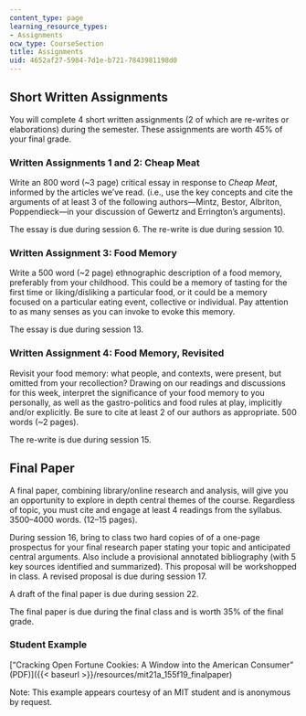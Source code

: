 ```yaml
---
content_type: page
learning_resource_types:
- Assignments
ocw_type: CourseSection
title: Assignments
uid: 4652af27-5984-7d1e-b721-7843981198d0
---
```


Short Written Assignments
-------------------------

You will complete 4 short written assignments (2 of which are re-writes or elaborations) during the semester. These assignments are worth 45% of your final grade.

### Written Assignments 1 and 2: Cheap Meat

Write an 800 word (~3 page) critical essay in response to _Cheap Meat_, informed by the articles we’ve read. (i.e., use the key concepts and cite the arguments of at least 3 of the following authors—Mintz, Bestor, Albriton, Poppendieck—in your discussion of Gewertz and Errington’s arguments).

The essay is due during session 6. The re-write is due during session 10.

### Written Assignment 3: Food Memory

Write a 500 word (~2 page) ethnographic description of a food memory, preferably from your childhood. This could be a memory of tasting for the first time or liking/disliking a particular food, or it could be a memory focused on a particular eating event, collective or individual. Pay attention to as many senses as you can invoke to evoke this memory.

The essay is due during session 13. 

### Written Assignment 4: Food Memory, Revisited

Revisit your food memory: what people, and contexts, were present, but omitted from your recollection? Drawing on our readings and discussions for this week, interpret the significance of your food memory to you personally, as well as the gastro-politics and food rules at play, implicitly and/or explicitly. Be sure to cite at least 2 of our authors as appropriate. 500 words (~2 pages).

The re-write is due during session 15.

Final Paper
-----------

A final paper, combining library/online research and analysis, will give you an opportunity to explore in depth central themes of the course. Regardless of topic, you must cite and engage at least 4 readings from the syllabus. 3500–4000 words. (12–15 pages).

During session 16, bring to class two hard copies of of a one-page prospectus for your final research paper stating your topic and anticipated central arguments. Also include a provisional annotated bibliography (with 5 key sources identified and summarized). This proposal will be workshopped in class. A revised proposal is due during session 17.

A draft of the final paper is due during session 22.

The final paper is due during the final class and is worth 35% of the final grade.

### Student Example

[“Cracking Open Fortune Cookies: A Window into the American Consumer” (PDF)]({{< baseurl >}}/resources/mit21a_155f19_finalpaper) 

Note: This example appears courtesy of an MIT student and is anonymous by request.
